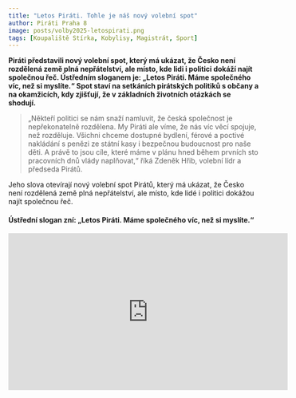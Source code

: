 ```yaml
---
title: "Letos Piráti. Tohle je náš nový volební spot"
author: Piráti Praha 8
image: posts/volby2025-letospirati.png
tags: [Koupaliště Stírka, Kobylisy, Magistrát, Sport]
---
```


**Piráti představili nový volební spot, který má ukázat, že Česko není rozdělená země plná nepřátelství, ale místo, kde lidi i politici dokáží najít společnou řeč. Ústředním sloganem je: „Letos Piráti. Máme společného víc, než si myslíte.“ Spot staví na setkáních pirátských politiků s občany a na okamžicích, kdy zjišťují, že v základních životních otázkách se shodují.**

>„Někteří politici se nám snaží namluvit, že česká společnost je nepřekonatelně rozdělena. My Piráti ale víme, že nás víc věcí spojuje, než rozděluje. Všichni chceme dostupné bydlení, férové a poctivé nakládání s penězi ze státní kasy i bezpečnou budoucnost pro naše děti. A právě to jsou cíle, které máme v plánu hned během prvních sto pracovních dnů vlády naplňovat,“ říká Zdeněk Hřib, volební lídr a předseda Pirátů.

Jeho slova otevírají nový volební spot Pirátů, který má ukázat, že Česko není rozdělená země plná nepřátelství, ale místo, kde lidé i politici dokážou najít společnou řeč.

#### Ústřední slogan zní: „Letos Piráti. Máme společného víc, než si myslíte.“

<iframe width="560" height="315" src="https://www.youtube.com/embed/K3axu82LRTI?si=ZELiQtty-7lAYYc4" title="YouTube video player" frameborder="0" allow="accelerometer; autoplay; clipboard-write; encrypted-media; gyroscope; picture-in-picture; web-share" referrerpolicy="strict-origin-when-cross-origin" allowfullscreen></iframe>